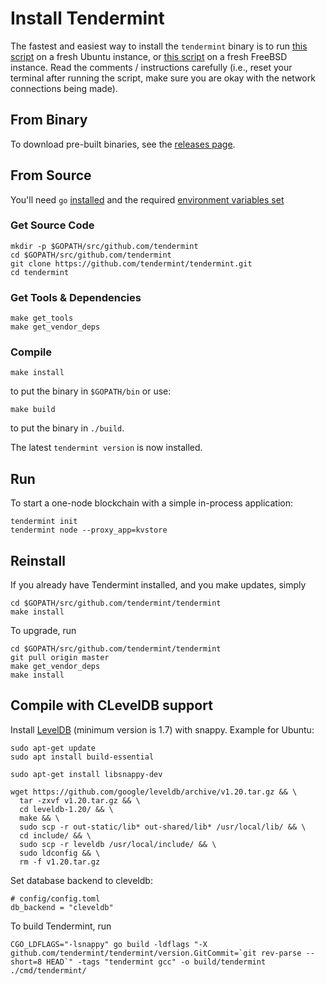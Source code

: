 # Install Tendermint

The fastest and easiest way to install the `tendermint` binary
is to run [this script](https://github.com/tendermint/tendermint/blob/develop/scripts/install/install_tendermint_ubuntu.sh) on
a fresh Ubuntu instance,
or [this script](https://github.com/tendermint/tendermint/blob/develop/scripts/install/install_tendermint_bsd.sh)
on a fresh FreeBSD instance. Read the comments / instructions carefully (i.e., reset your terminal after running the script,
make sure you are okay with the network connections being made).

## From Binary

To download pre-built binaries, see the [releases page](https://github.com/tendermint/tendermint/releases).

## From Source

You'll need `go` [installed](https://golang.org/doc/install) and the required
[environment variables set](https://github.com/tendermint/tendermint/wiki/Setting-GOPATH)

### Get Source Code

```
mkdir -p $GOPATH/src/github.com/tendermint
cd $GOPATH/src/github.com/tendermint
git clone https://github.com/tendermint/tendermint.git
cd tendermint
```

### Get Tools & Dependencies

```
make get_tools
make get_vendor_deps
```

### Compile

```
make install
```

to put the binary in `$GOPATH/bin` or use:

```
make build
```

to put the binary in `./build`.

The latest `tendermint version` is now installed.

## Run

To start a one-node blockchain with a simple in-process application:

```
tendermint init
tendermint node --proxy_app=kvstore
```

## Reinstall

If you already have Tendermint installed, and you make updates, simply

```
cd $GOPATH/src/github.com/tendermint/tendermint
make install
```

To upgrade, run

```
cd $GOPATH/src/github.com/tendermint/tendermint
git pull origin master
make get_vendor_deps
make install
```

## Compile with CLevelDB support

Install [LevelDB](https://github.com/google/leveldb) (minimum version is 1.7)
with snappy. Example for Ubuntu:

```
sudo apt-get update
sudo apt install build-essential

sudo apt-get install libsnappy-dev

wget https://github.com/google/leveldb/archive/v1.20.tar.gz && \
  tar -zxvf v1.20.tar.gz && \
  cd leveldb-1.20/ && \
  make && \
  sudo scp -r out-static/lib* out-shared/lib* /usr/local/lib/ && \
  cd include/ && \
  sudo scp -r leveldb /usr/local/include/ && \
  sudo ldconfig && \
  rm -f v1.20.tar.gz
```

Set database backend to cleveldb:

```
# config/config.toml
db_backend = "cleveldb"
```

To build Tendermint, run

```
CGO_LDFLAGS="-lsnappy" go build -ldflags "-X github.com/tendermint/tendermint/version.GitCommit=`git rev-parse --short=8 HEAD`" -tags "tendermint gcc" -o build/tendermint ./cmd/tendermint/
```
